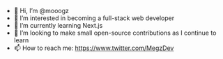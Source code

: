 - 👋 Hi, I’m @mooogz
- 👀 I’m interested in becoming a full-stack web developer
- 🌱 I’m currently learning Next.js
- 💞️ I’m looking to make small open-source contributions as I continue to learn
- 📫 How to reach me: https://www.twitter.com/MegzDev

<!---
mooogz/mooogz is a ✨ special ✨ repository because its `README.md` (this file) appears on your GitHub profile.
You can click the Preview link to take a look at your changes.
--->
